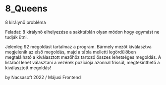 # 8_Queens
8 királynő probléma

Feladat: 8 királynő elhelyezése a sakktáblán olyan módon hogy egymást ne tudják ütni.

Jelenleg 92 megoldást tartalmaz a program. Bármely mezőt kiválasztva megjelenik az első megoldás, majd a tábla melletti legördülőben megtalálható a
kiválasztott mezőhöz tartozó összes lehetséges megoldás. A listából lehet választani a vezérek pozíciója azonnal frissül, megtekinthető a kiválasztott
megoldás!

by Nacsasoft 2022 / Májusi Frontend
